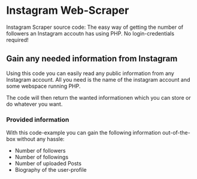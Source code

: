 # Instagram Web-Scraper
Instagram Scraper source code: The easy way of getting the number of followers an Instagram accoutn has using PHP. No login-credentials required!

## Gain any needed information from Instagram ##
Using this code you can easily read any public information from any Instagram account. All you need is the name of the instagram account and some webspace running PHP.

The code will then return the wanted informationen which you can store or do whatever you want.

### Provided information ###
With this code-example you can gain the following information out-of-the-box without any hassle:
* Number of followers
* Number of followings
* Number of uploaded Posts
* Biography of the user-profile
